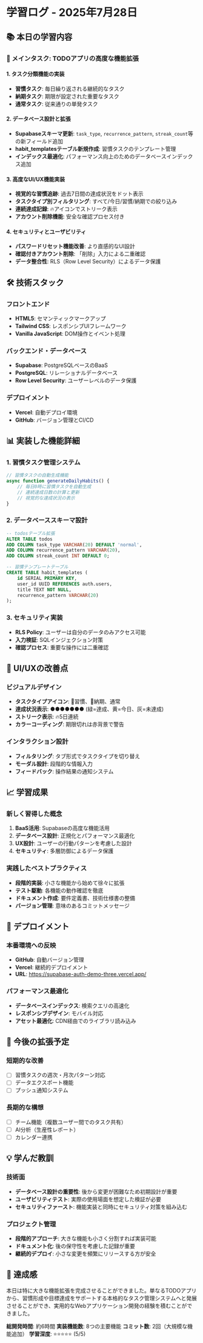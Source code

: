 # 学習ログ - 2025年7月28日

## 📚 本日の学習内容

### 🎯 メインタスク: TODOアプリの高度な機能拡張

#### 1. タスク分類機能の実装
- **習慣タスク**: 毎日繰り返される継続的なタスク
- **納期タスク**: 期限が設定された重要なタスク  
- **通常タスク**: 従来通りの単発タスク

#### 2. データベース設計と拡張
- **Supabaseスキーマ更新**: `task_type`, `recurrence_pattern`, `streak_count`等の新フィールド追加
- **habit_templatesテーブル新規作成**: 習慣タスクのテンプレート管理
- **インデックス最適化**: パフォーマンス向上のためのデータベースインデックス追加

#### 3. 高度なUI/UX機能実装
- **視覚的な習慣追跡**: 過去7日間の達成状況をドット表示
- **タスクタイプ別フィルタリング**: すべて/今日/習慣/納期での絞り込み
- **連続達成記録**: 🔥アイコンでストリーク表示
- **アカウント削除機能**: 安全な確認プロセス付き

#### 4. セキュリティとユーザビリティ
- **パスワードリセット機能改善**: より直感的なUI設計
- **確認付きアカウント削除**: 「削除」入力による二重確認
- **データ整合性**: RLS（Row Level Security）によるデータ保護

## 🛠️ 技術スタック

### フロントエンド
- **HTML5**: セマンティックマークアップ
- **Tailwind CSS**: レスポンシブUIフレームワーク
- **Vanilla JavaScript**: DOM操作とイベント処理

### バックエンド・データベース
- **Supabase**: PostgreSQLベースのBaaS
- **PostgreSQL**: リレーショナルデータベース
- **Row Level Security**: ユーザーレベルのデータ保護

### デプロイメント
- **Vercel**: 自動デプロイ環境
- **GitHub**: バージョン管理とCI/CD

## 📊 実装した機能詳細

### 1. 習慣タスク管理システム
```javascript
// 習慣タスクの自動生成機能
async function generateDailyHabits() {
    // 毎日0時に習慣タスクを自動生成
    // 連続達成日数の計算と更新
    // 視覚的な達成状況の表示
}
```

### 2. データベーススキーマ設計
```sql
-- todosテーブル拡張
ALTER TABLE todos 
ADD COLUMN task_type VARCHAR(20) DEFAULT 'normal',
ADD COLUMN recurrence_pattern VARCHAR(20),
ADD COLUMN streak_count INT DEFAULT 0;

-- 習慣テンプレートテーブル
CREATE TABLE habit_templates (
    id SERIAL PRIMARY KEY,
    user_id UUID REFERENCES auth.users,
    title TEXT NOT NULL,
    recurrence_pattern VARCHAR(20)
);
```

### 3. セキュリティ実装
- **RLS Policy**: ユーザーは自分のデータのみアクセス可能
- **入力検証**: SQLインジェクション対策
- **確認プロセス**: 重要な操作には二重確認

## 🎨 UI/UXの改善点

### ビジュアルデザイン
- **タスクタイプアイコン**: 🔄習慣、📅納期、通常
- **達成状況表示**: ●●●●●●● (緑=達成、黄=今日、灰=未達成)
- **ストリーク表示**: 🔥5日連続
- **カラーコーディング**: 期限切れは赤背景で警告

### インタラクション設計
- **フィルタリング**: タブ形式でタスクタイプを切り替え
- **モーダル設計**: 段階的な情報入力
- **フィードバック**: 操作結果の通知システム

## 📈 学習成果

### 新しく習得した概念
1. **BaaS活用**: Supabaseの高度な機能活用
2. **データベース設計**: 正規化とパフォーマンス最適化
3. **UX設計**: ユーザーの行動パターンを考慮した設計
4. **セキュリティ**: 多層防御によるデータ保護

### 実践したベストプラクティス
- **段階的実装**: 小さな機能から始めて徐々に拡張
- **テスト駆動**: 各機能の動作確認を徹底
- **ドキュメント作成**: 要件定義書、技術仕様書の整備
- **バージョン管理**: 意味のあるコミットメッセージ

## 🚀 デプロイメント

### 本番環境への反映
- **GitHub**: 自動バージョン管理
- **Vercel**: 継続的デプロイメント
- **URL**: https://supabase-auth-demo-three.vercel.app/

### パフォーマンス最適化
- **データベースインデックス**: 検索クエリの高速化
- **レスポンシブデザイン**: モバイル対応
- **アセット最適化**: CDN経由でのライブラリ読み込み

## 🔄 今後の拡張予定

### 短期的な改善
- [ ] 習慣タスクの週次・月次パターン対応
- [ ] データエクスポート機能
- [ ] プッシュ通知システム

### 長期的な構想
- [ ] チーム機能（複数ユーザー間でのタスク共有）
- [ ] AI分析（生産性レポート）
- [ ] カレンダー連携

## 💡 学んだ教訓

### 技術面
- **データベース設計の重要性**: 後から変更が困難なため初期設計が重要
- **ユーザビリティテスト**: 実際の使用場面を想定した検証が必要
- **セキュリティファースト**: 機能実装と同時にセキュリティ対策を組み込む

### プロジェクト管理
- **段階的アプローチ**: 大きな機能も小さく分割すれば実装可能
- **ドキュメント化**: 後の保守性を考慮した記録が重要
- **継続的デプロイ**: 小さな変更を頻繁にリリースする方が安全

## 🎉 達成感

本日は特に大きな機能拡張を完成させることができました。単なるTODOアプリから、習慣形成や目標達成をサポートする本格的なタスク管理システムへと発展させることができ、実用的なWebアプリケーション開発の経験を積むことができました。

**総開発時間**: 約6時間
**実装機能数**: 8つの主要機能
**コミット数**: 2回（大規模な機能追加）
**学習深度**: ⭐⭐⭐⭐⭐ (5/5)